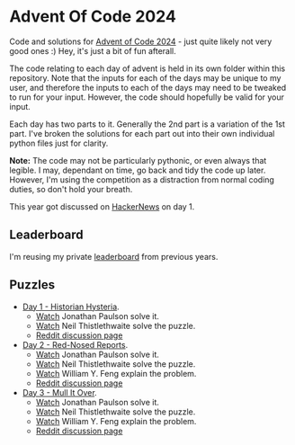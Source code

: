 # Advent Of Code 2024

Code and solutions for [Advent of Code 2024](http://adventofcode.com/2024) - just quite likely not very good ones :) Hey, it's just a bit of fun afterall.

The code relating to each day of advent is held in its own folder within this repository. Note that the inputs for each of the days may be unique to my user, and therefore the inputs to each of the days may need to be tweaked to run for your input. However, the code should hopefully be valid for your input.

Each day has two parts to it. Generally the 2nd part is a variation of the 1st part. I've broken the solutions for each part out into their own individual python files just for clarity.

**Note:** The code may not be particularly pythonic, or even always that legible. I may, dependant on time, go back and tidy the code up later. However, I'm using the competition as a distraction from normal coding duties, so don't hold your breath.

This year got discussed on [HackerNews](https://news.ycombinator.com/item?id=42287231) on day 1.

## Leaderboard

I'm reusing my private [leaderboard](leaderboard.json) from previous years.

## Puzzles

  * [Day 1 - Historian Hysteria](day_01/README.md).
    * [Watch](https://www.youtube.com/watch?v=ym1ae-vBy6g) Jonathan Paulson solve it.
    * [Watch](https://www.youtube.com/watch?v=BMa48ib3ei8) Neil Thistlethwaite solve the puzzle.
    * [Reddit discussion page](https://www.reddit.com/r/adventofcode/comments/1h3vp6n/2024_day_1_solutions/)
  * [Day 2 - Red-Nosed Reports](day_02/README.md).
    * [Watch](https://www.youtube.com/watch?v=bDUBs_kUEvE) Jonathan Paulson solve it.
    * [Watch](https://www.youtube.com/watch?v=4NRODX4skCM) Neil Thistlethwaite solve the puzzle.
    * [Watch](https://www.youtube.com/watch?v=4NICD495QFE) William Y. Feng explain the problem.
    * [Reddit discussion page](https://www.reddit.com/r/adventofcode/comments/1h4ncyr/2024_day_2_solutions/)
  * [Day 3 - Mull It Over](day_03/README.md).
    * [Watch](https://www.youtube.com/watch?v=lCc60XI-QX8) Jonathan Paulson solve it.
    * [Watch](https://www.youtube.com/watch?v=uBup4-4uPBI) Neil Thistlethwaite solve the puzzle.
    * [Watch](https://www.youtube.com/watch?v=83Svq4UB8f4) William Y. Feng explain the problem.
    * [Reddit discussion page](https://www.reddit.com/r/adventofcode/comments/1h5frsp/2024_day_3_solutions/)
